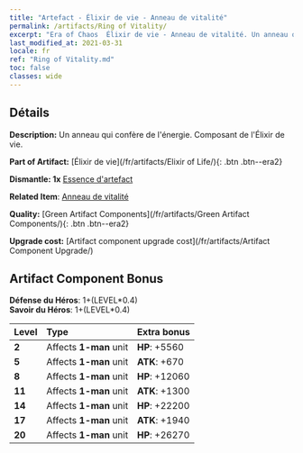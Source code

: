 ```yaml
---
title: "Artefact - Élixir de vie - Anneau de vitalité"
permalink: /artifacts/Ring of Vitality/
excerpt: "Era of Chaos  Élixir de vie - Anneau de vitalité. Un anneau qui confère de l'énergie. Composant de l'Élixir de vie."
last_modified_at: 2021-03-31
locale: fr
ref: "Ring of Vitality.md"
toc: false
classes: wide
---
```




## Détails

 **Description:** Un anneau qui confère de l'énergie. Composant de l'Élixir de vie.

 **Part of Artifact:** [Élixir de vie](/fr/artifacts/Elixir of Life/){: .btn .btn--era2}

 **Dismantle: 1x** [Essence d'artefact](/fr/Items/con_905/)

 **Related Item**: [Anneau de vitalité](/fr/Items/art_106/)

 **Quality:** [Green Artifact Components](/fr/artifacts/Green Artifact Components/){: .btn .btn--era2}

 **Upgrade cost:** [Artifact component upgrade cost](/fr/artifacts/Artifact Component Upgrade/)

## Artifact Component Bonus

  **Défense du Héros**: 1+(LEVEL\*0.4)<br/>**Savoir du Héros**: 1+(LEVEL\*0.4)

  |  Level  | Type |    Extra bonus  | 
  |:--------|:-----|:----------------| 
  | **2** | Affects **1-man** unit | **HP**: +5560 | 
  | **5** | Affects **1-man** unit | **ATK**: +670 | 
  | **8** | Affects **1-man** unit | **HP**: +12060 | 
  | **11** | Affects **1-man** unit | **ATK**: +1300 | 
  | **14** | Affects **1-man** unit | **HP**: +22200 | 
  | **17** | Affects **1-man** unit | **ATK**: +1940 | 
  | **20** | Affects **1-man** unit | **HP**: +26270 | 
